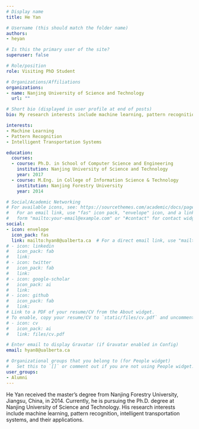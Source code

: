 ```yaml
---
# Display name
title: He Yan

# Username (this should match the folder name)
authors:
- heyan

# Is this the primary user of the site?
superuser: false

# Role/position
role: Visiting PhD Student

# Organizations/Affiliations
organizations:
- name: Nanjing University of Science and Technology
  url: ""

# Short bio (displayed in user profile at end of posts)
bio: My research interests include machine learning, pattern recognition and their application.

interests:
- Machine Learning
- Pattern Recognition
- Intelligent Transportation Systems

education:
  courses:
  - course: Ph.D. in School of Computer Science and Engineering
    institution: Nanjing University of Science and Technology
    year: 2017
  - course: M.Eng. in College of Information Science & Technology
    institution: Nanjing Forestry University
    year: 2014

# Social/Academic Networking
# For available icons, see: https://sourcethemes.com/academic/docs/page-builder/#icons
#   For an email link, use "fas" icon pack, "envelope" icon, and a link in the
#   form "mailto:your-email@example.com" or "#contact" for contact widget.
social:
- icon: envelope
  icon_pack: fas
  link: mailto:hyan8@ualberta.ca  # For a direct email link, use "mailto:test@example.org".
# - icon: linkedin
#   icon_pack: fab
#   link: 
# - icon: twitter
#   icon_pack: fab
#   link: 
# - icon: google-scholar
#   icon_pack: ai
#   link: 
# - icon: github
#   icon_pack: fab
#   link: 
# Link to a PDF of your resume/CV from the About widget.
# To enable, copy your resume/CV to `static/files/cv.pdf` and uncomment the lines below.
# - icon: cv
#   icon_pack: ai
#   link: files/cv.pdf

# Enter email to display Gravatar (if Gravatar enabled in Config)
email: hyan8@ualberta.ca

# Organizational groups that you belong to (for People widget)
#   Set this to `[]` or comment out if you are not using People widget.
user_groups:
- Alumni
---
```


He Yan received the master’s degree from Nanjing Forestry University, Jiangsu, China, in 2014. 
Currently, he is pursuing the Ph.D. degree at Nanjing University of Science and Technology. 
His research interests include machine learning, pattern recognition, intelligent transportation systems,
 and their applications.
